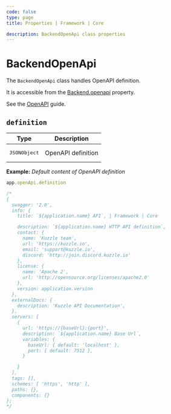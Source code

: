 ```yaml
---
code: false
type: page
title: Properties | Framework | Core

description: BackendOpenApi class properties
---
```


# BackendOpenApi

<SinceBadge version="2.17.0" />

The `BackendOpenApi` class handles OpenAPI definition.

It is accessible from the [Backend.openapi](/core/2/framework/classes/backend/properties#openapi) property.

See the [OpenAPI](/core/2/guides/develop-on-kuzzle/api-controllers#openapi-specification) guide.

## `definition`

| Type                           | Description                  |
|--------------------------------|------------------------------|
| <pre>JSONObject</pre> | OpenAPI definition |

**Example:** _Default content of OpenAPI definition_

```js
app.openApi.definition

/*
{
  swagger: '2.0',
  info: {
    title: `${application.name} API`, | Framework | Core

    description: `${application.name} HTTP API definition`,
    contact: {
      name: 'Kuzzle team',
      url: 'https://kuzzle.io',
      email: 'support@kuzzle.io',
      discord: 'http://join.discord.kuzzle.io'
    },
    license: {
      name: 'Apache 2',
      url: 'http://opensource.org/licenses/apache2.0'
    },
    version: application.version
  },
  externalDocs: {
    description: 'Kuzzle API Documentation',
  },
  servers: [
    {
      url: 'https://{baseUrl}:{port}',
      description: `${application.name} Base Url`,
      variables: {
        baseUrl: { default: 'localhost' },
        port: { default: 7512 },
      }

    }
  ],
  tags: [],
  schemes: [ 'https', 'http' ],
  paths: {},
  components: {}
};
*/

```
